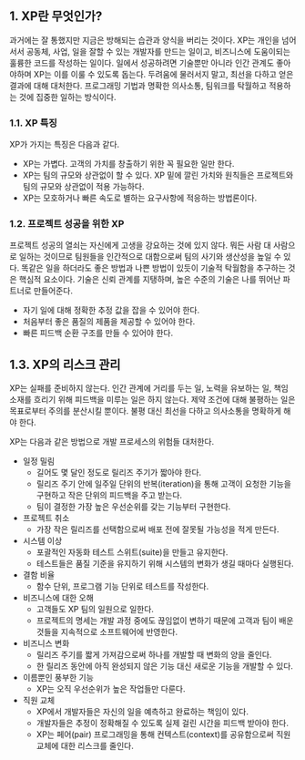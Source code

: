 
## 1. XP란 무엇인가?

과거에는 잘 통했지만 지금은 방해되는 습관과 양식을 버리는 것이다. 
XP는 개인을 넘어서서 공동체, 사업, 일을 잘할 수 있는 개발자를 만드는 일이고, 비즈니스에 도움이되는 훌륭한 코드를 작성하는 일이다. 
일에서 성공하려면 기술뿐만 아니라 인간 관계도 좋아야하며 XP는 이를 이룰 수 있도록 돕는다. 
두려움에 물러서지 말고, 최선을 다하고 얻은 결과에 대해 대처한다. 
프로그래밍 기법과 명확한 의사소통, 팀워크를 탁월하고 적용하는 것에 집중한 일하는 방식이다.

### 1.1. XP 특징

XP가 가지는 특징은 다음과 같다.

* XP는 가볍다. 고객의 가치를 창출하기 위한 꼭 필요한 일만 한다.
* XP는 팀의 규모와 상관없이 할 수 있다. XP 밑에 깔린 가치와 원칙들은 프로젝트와 팀의 규모와 상관없이 적용 가능하다.
* XP는 모호하거나 빠른 속도로 별하는 요구사항에 적응하는 방법론이다.

### 1.2. 프로젝트 성공을 위한 XP

프로젝트 성공의 열쇠는 자신에게 고생을 강요하는 것에 있지 않다. 
뭐든 사람 대 사람으로 일하는 것이므로 팀원들을 인간적으로 대함으로써 팀의 사기와 생산성을 높일 수 있다. 
똑같은 일을 하더라도 좋은 방법과 나쁜 방법이 있듯이 기술적 탁월함을 추구하는 것은 핵심적 요소이다. 
기술은 신뢰 관계를 지탱하며, 높은 수준의 기술은 나를 뛰어난 파트너로 만들어준다. 

* 자기 일에 대해 정확한 추정 값을 잡을 수 있어야 한다.
* 처음부터 좋은 품질의 제품을 제공할 수 있어야 한다.
* 빠른 피드백 순환 구조를 만들 수 있어야 한다.

## 1.3. XP의 리스크 관리

XP는 실패를 준비하지 않는다. 
인간 관계에 거리를 두는 일, 노력을 유보하는 일, 책임 소재를 흐리기 위해 피드백을 미루는 일은 하지 않는다. 
제약 조건에 대해 불평하는 일은 목표로부터 주의를 분산시킬 뿐이다. 
불평 대신 최선을 다하고 의사소통을 명확하게 해야 한다. 

XP는 다음과 같은 방법으로 개발 프로세스의 위험들 대처한다. 

* 일정 밀림
    * 길어도 몇 달인 정도로 릴리즈 주기가 짧아야 한다.
    * 릴리즈 주기 안에 일주일 단위의 반복(iteration)을 통해 고객이 요청한 기능을 구현하고 작은 단위의 피드백을 주고 받는다.
    * 팀이 결정한 가장 높은 우선순위를 갖는 기능부터 구현한다.
* 프로젝트 취소
    * 가장 작은 릴리즈를 선택함으로써 배포 전에 잘못될 가능성을 적게 만든다.
* 시스템 이상
    * 포괄적인 자동화 테스트 스위트(suite)을 만들고 유지한다.
    * 테스트들은 품질 기준을 유지하기 위해 시스템의 변화가 생길 때마다 실행된다.
* 결함 비율
    * 함수 단위, 프로그램 기능 단위로 테스트를 작성한다.
* 비즈니스에 대한 오해
    * 고객들도 XP 팀의 일원으로 일한다.
    * 프로젝트의 명세는 개발 과정 중에도 끊임없이 변하기 때문에 고객과 팀이 배운 것들을 지속적으로 소프트웨어에 반영한다.
* 비즈니스 변화
    * 릴리즈 주기를 짧게 가져감으로써 하나를 개발할 때 변화의 양을 줄인다.
    * 한 릴리즈 동안에 아직 완성되지 않은 기능 대신 새로운 기능을 개발할 수 있다. 
* 이름뿐인 풍부한 기능
    * XP는 오직 우선순위가 높은 작업들만 다룬다.
* 직원 교체
    * XP에서 개발자들은 자신의 일을 예측하고 완료하는 책임이 있다.
    * 개발자들은 추정이 정확해질 수 있도록 실제 걸린 시간을 피드백 받아야 한다.
    * XP는 페어(pair) 프로그래밍을 통해 컨텍스트(context)를 공유함으로써 직원 교체에 대한 리스크를 줄인다. 